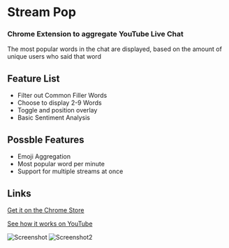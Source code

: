 # Stream Pop
### Chrome Extension to aggregate YouTube Live Chat
The most popular words in the chat are displayed, based on the amount of unique users who said that word

## Feature List
  * Filter out Common Filler Words
  * Choose to display 2-9 Words
  * Toggle and position overlay
  * Basic Sentiment Analysis


## Possble Features
  * Emoji Aggregation
  * Most popular word per minute
  * Support for multiple streams at once

## Links

[Get it on the Chrome Store](https://chrome.google.com/webstore/detail/stream-pop/onfcfagccpilhldmccmbfgidbcfigbjk?hl=en&)

[See how it works on YouTube](https://github.com/shopped/StreamPop/blob/master/8mbstreampop.gif?raw=true)

![Screenshot](https://i.imgur.com/Dv2rREr.jpg "Screenshot")
![Screenshot2](https://i.imgur.com/AGaIrp8.jpg "Screenshot2")